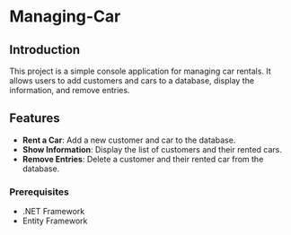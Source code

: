 # Managing-Car

## Introduction
This project is a simple console application for managing car rentals. It allows users to add customers and cars to a database, display the information, and remove entries.

## Features
- **Rent a Car**: Add a new customer and car to the database.
- **Show Information**: Display the list of customers and their rented cars.
- **Remove Entries**: Delete a customer and their rented car from the database.

### Prerequisites
- .NET Framework
- Entity Framework


